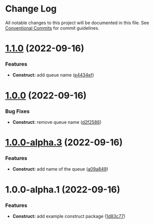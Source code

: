 # Change Log

All notable changes to this project will be documented in this file.
See [Conventional Commits](https://conventionalcommits.org) for commit guidelines.

# [1.1.0](https://github.com/amarquezperez/aws-cdk-monorepo-template/compare/example-construct@1.0.0...example-construct@1.1.0) (2022-09-16)


### Features

* **Construct:** add queue name ([e4434ef](https://github.com/amarquezperez/aws-cdk-monorepo-template/commit/e4434efbf9d300fa6b4a69f887e8f0e424ea116f))





# [1.0.0](https://github.com/amarquezperez/aws-cdk-monorepo-template/compare/example-construct@1.0.0-alpha.3...example-construct@1.0.0) (2022-09-16)


### Bug Fixes

* **Construct:** remove queue name ([d2f2586](https://github.com/amarquezperez/aws-cdk-monorepo-template/commit/d2f2586e72257b68950936b6d9ed61272fd0c29c))





# [1.0.0-alpha.3](https://github.com/amarquezperez/aws-cdk-monorepo-template/compare/example-construct@1.0.0-alpha.2...example-construct@1.0.0-alpha.3) (2022-09-16)


### Features

* **Construct:** add name of the queue ([a09a849](https://github.com/amarquezperez/aws-cdk-monorepo-template/commit/a09a8499884a94a63f4bbf01f665598b7041d801))





# 1.0.0-alpha.1 (2022-09-16)


### Features

* **Construct:** add example construct package ([1d83c77](https://github.com/amarquezperez/aws-cdk-monorepo-template/commit/1d83c77b99bc87379b756710341d7b8a27922a7c))
